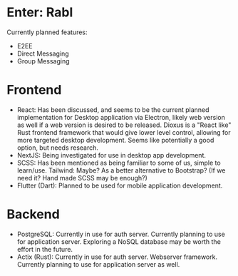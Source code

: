 # Enter: Rabl

Currently planned features:
- E2EE
- Direct Messaging
- Group Messaging

# Frontend
* React: Has been discussed, and seems to be the current planned implementation for Desktop application via Electron, likely web version as well if a web version is desired to be released. Dioxus is a "React like" Rust frontend framework that would give lower level control, allowing for more targeted desktop development. Seems like potentially a good option, but needs research.
* NextJS: Being investigated for use in desktop app development.
* SCSS: Has been mentioned as being familiar to some of us, simple to learn/use.
Tailwind: Maybe? As a better alternative to Bootstrap? (If we need it? Hand made SCSS may be enough?)
* Flutter (Dart): Planned to be used for mobile application development.

# Backend
* PostgreSQL: Currently in use for auth server. Currently planning to use for application server. Exploring a NoSQL database may be worth the effort in the future.
* Actix (Rust): Currently in use for auth server. Webserver framework. Currently planning to use for application server as well.
